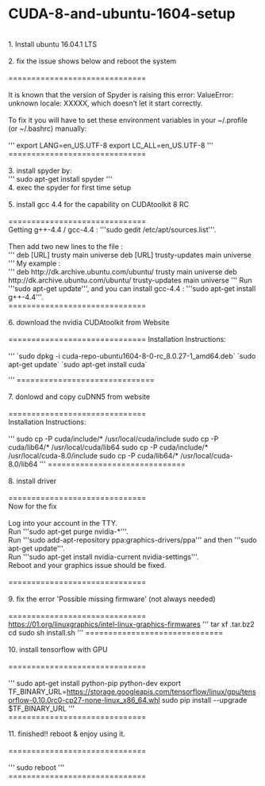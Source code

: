 # CUDA-8-and-ubuntu-1604-setup
<br />
1. Install ubuntu 16.04.1 LTS<br />
<br />
2. fix the issue shows below and reboot the system<br />
<br />
==============================<br />
<br />
It is known that the version of Spyder is raising this error: ValueError: unknown locale: XXXXX, which doesn’t let it start correctly.<br />
<br />
To fix it you will have to set these environment variables in your ~/.profile (or ~/.bashrc) manually:<br />
<br />
'''
export LANG=en_US.UTF-8
export LC_ALL=en_US.UTF-8
'''
<br />
==============================<br />
<br />
3. install spyder by:<br />
'''
sudo apt-get install spyder
'''
<br />
4. exec the spyder for first time setup<br />
<br />
5. install gcc 4.4 for the capability on CUDAtoolkit 8 RC<br />
<br />
==============================<br />
Getting g++-4.4 / gcc-4.4 : '''sudo gedit /etc/apt/sources.list'''.<br />
<br />
Then add two new lines to the file :<br />
'''
deb [URL] trusty main universe
deb [URL] trusty-updates main universe
'''
My example :<br />
'''
deb http://dk.archive.ubuntu.com/ubuntu/ trusty main universe
deb http://dk.archive.ubuntu.com/ubuntu/ trusty-updates main universe
'''
Run '''sudo apt-get update''', and you can install gcc-4.4 : '''sudo apt-get install g++-4.4'''.<br />
==============================<br />
<br />
6. download the nvidia CUDAtoolkit from Website<br />
<br />
==============================
Installation Instructions:<br />
<br />
'''
  `sudo dpkg -i cuda-repo-ubuntu1604-8-0-rc_8.0.27-1_amd64.deb`
  `sudo apt-get update`
  `sudo apt-get install cuda`

'''
==============================<br />
<br />
7. donlowd and copy cuDNN5 from website<br />
<br />
==============================<br />
Installation Instructions:<br />
<br />
'''
  sudo cp -P cuda/include/* /usr/local/cuda/include
  sudo cp -P cuda/lib64/* /usr/local/cuda/lib64
  sudo cp -P cuda/include/* /usr/local/cuda-8.0/include
  sudo cp -P cuda/lib64/* /usr/local/cuda-8.0/lib64
'''
==============================<br />
<br />
8. install driver<br />
<br />
==============================<br />
Now for the fix<br />
<br />
    Log into your account in the TTY.<br />
    Run '''sudo apt-get purge nvidia-*'''.<br />
    Run '''sudo add-apt-repository ppa:graphics-drivers/ppa''' and then '''sudo apt-get update'''.<br />
    Run '''sudo apt-get install nvidia-current nvidia-settings'''.<br />
    Reboot and your graphics issue should be fixed.<br />
<br />
==============================<br />
<br />
9. fix the error 'Possible missing firmware' (not always needed)<br />
<br />
==============================<br />
https://01.org/linuxgraphics/intel-linux-graphics-firmwares
'''
  tar xf <filename>.tar.bz2
  cd <foldername>
  sudo sh install.sh
'''
==============================<br />
<br />
10. install tensorflow with GPU<br />
<br />
==============================<br />
<br />
'''
  sudo apt-get install python-pip python-dev
  export TF_BINARY_URL=https://storage.googleapis.com/tensorflow/linux/gpu/tensorflow-0.10.0rc0-cp27-none-linux_x86_64.whl
  sudo pip install --upgrade $TF_BINARY_URL
'''
<br />
==============================<br />
<br />
11. finished!!  reboot & enjoy using it.<br />
<br />
==============================<br />
<br />
'''
sudo reboot
'''
<br />
==============================<br />
<br />
